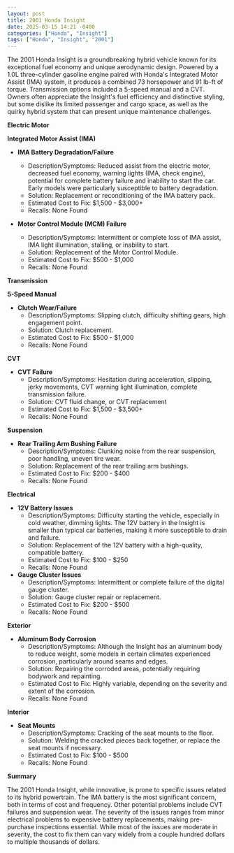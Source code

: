 ```yaml
---
layout: post
title: 2001 Honda Insight
date: 2025-03-15 14:21 -0400
categories: ["Honda", "Insight"]
tags: ["Honda", "Insight", "2001"]
---
```

The 2001 Honda Insight is a groundbreaking hybrid vehicle known for its exceptional fuel economy and unique aerodynamic design. Powered by a 1.0L three-cylinder gasoline engine paired with Honda's Integrated Motor Assist (IMA) system, it produces a combined 73 horsepower and 91 lb-ft of torque. Transmission options included a 5-speed manual and a CVT. Owners often appreciate the Insight's fuel efficiency and distinctive styling, but some dislike its limited passenger and cargo space, as well as the quirky hybrid system that can present unique maintenance challenges.

**Electric Motor**

**Integrated Motor Assist (IMA)**
*   **IMA Battery Degradation/Failure**
    *   Description/Symptoms: Reduced assist from the electric motor, decreased fuel economy, warning lights (IMA, check engine), potential for complete battery failure and inability to start the car. Early models were particularly susceptible to battery degradation.
    *   Solution: Replacement or reconditioning of the IMA battery pack.
    *   Estimated Cost to Fix: $1,500 - $3,000+
    *   Recalls: None Found

*   **Motor Control Module (MCM) Failure**
    *   Description/Symptoms: Intermittent or complete loss of IMA assist, IMA light illumination, stalling, or inability to start.
    *   Solution: Replacement of the Motor Control Module.
    *   Estimated Cost to Fix: $500 - $1,000
    *   Recalls: None Found

**Transmission**

**5-Speed Manual**

*   **Clutch Wear/Failure**
    *   Description/Symptoms: Slipping clutch, difficulty shifting gears, high engagement point.
    *   Solution: Clutch replacement.
    *   Estimated Cost to Fix: $500 - $1,000
    *   Recalls: None Found

**CVT**

*   **CVT Failure**
    *   Description/Symptoms: Hesitation during acceleration, slipping, jerky movements, CVT warning light illumination, complete transmission failure.
    *   Solution: CVT fluid change, or CVT replacement
    *   Estimated Cost to Fix: $1,500 - $3,500+
    *   Recalls: None Found

**Suspension**

*   **Rear Trailing Arm Bushing Failure**
    *   Description/Symptoms: Clunking noise from the rear suspension, poor handling, uneven tire wear.
    *   Solution: Replacement of the rear trailing arm bushings.
    *   Estimated Cost to Fix: $200 - $400
    *   Recalls: None Found

**Electrical**

*   **12V Battery Issues**
    *   Description/Symptoms: Difficulty starting the vehicle, especially in cold weather, dimming lights. The 12V battery in the Insight is smaller than typical car batteries, making it more susceptible to drain and failure.
    *   Solution: Replacement of the 12V battery with a high-quality, compatible battery.
    *   Estimated Cost to Fix: $100 - $250
    *   Recalls: None Found
*   **Gauge Cluster Issues**
    *   Description/Symptoms: Intermittent or complete failure of the digital gauge cluster.
    *   Solution: Gauge cluster repair or replacement.
    *   Estimated Cost to Fix: $200 - $500
    *   Recalls: None Found

**Exterior**

*   **Aluminum Body Corrosion**
    *   Description/Symptoms: Although the Insight has an aluminum body to reduce weight, some models in certain climates experienced corrosion, particularly around seams and edges.
    *   Solution: Repairing the corroded areas, potentially requiring bodywork and repainting.
    *   Estimated Cost to Fix: Highly variable, depending on the severity and extent of the corrosion.
    *   Recalls: None Found

**Interior**

*   **Seat Mounts**
    *   Description/Symptoms: Cracking of the seat mounts to the floor.
    *   Solution: Welding the cracked pieces back together, or replace the seat mounts if necessary.
    *   Estimated Cost to Fix: $100 - $500
    *   Recalls: None Found

**Summary**

The 2001 Honda Insight, while innovative, is prone to specific issues related to its hybrid powertrain. The IMA battery is the most significant concern, both in terms of cost and frequency. Other potential problems include CVT failures and suspension wear. The severity of the issues ranges from minor electrical problems to expensive battery replacements, making pre-purchase inspections essential. While most of the issues are moderate in severity, the cost to fix them can vary widely from a couple hundred dollars to multiple thousands of dollars.

